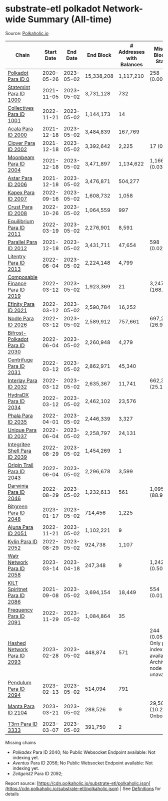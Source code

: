 # substrate-etl polkadot Network-wide Summary (All-time)

Source: [Polkaholic.io](https://polkaholic.io)


| Chain            | Start Date | End Date | End Block | # Addresses with Balances | Missing Blocks / Status |
| ---------------- | ---------- | ---------| --------- | ------------------------- | ----------------------- |
| [Polkadot Para ID 0](/polkadot/0-polkadot) | 2020-05-26 | 2023-05-02 | 15,338,208 |  1,117,210 | 258 (0.00%)  |
| [Statemint Para ID 1000](/polkadot/1000-statemint) | 2021-11-05 | 2023-05-02 | 3,731,128 |  732 |    |
| [Collectives Para ID 1001](/polkadot/1001-collectives) | 2022-11-21 | 2023-05-02 | 1,144,173 |  14 |    |
| [Acala Para ID 2000](/polkadot/2000-acala) | 2021-12-18 | 2023-05-02 | 3,484,839 |  167,769 |    |
| [Clover Para ID 2002](/polkadot/2002-clover) | 2021-12-18 | 2023-05-02 | 3,392,642 |  2,225 | 17 (0.00%)  |
| [Moonbeam Para ID 2004](/polkadot/2004-moonbeam) | 2021-12-18 | 2023-05-02 | 3,471,897 |  1,134,622 | 1,166 (0.03%)  |
| [Astar Para ID 2006](/polkadot/2006-astar) | 2021-12-18 | 2023-05-02 | 3,476,871 |  504,277 |    |
| [Kapex Para ID 2007](/polkadot/2007-kapex) | 2022-09-16 | 2023-05-02 | 1,608,732 |  1,058 |    |
| [Crust Para ID 2008](/polkadot/2008-crust) | 2022-10-26 | 2023-05-02 | 1,064,559 |  997 |    |
| [Equilibrium Para ID 2011](/polkadot/2011-equilibrium) | 2022-03-19 | 2023-05-02 | 2,276,901 |  8,591 |    |
| [Parallel Para ID 2012](/polkadot/2012-parallel) | 2021-12-18 | 2023-05-02 | 3,431,711 |  47,654 | 598 (0.02%)  |
| [Litentry Para ID 2013](/polkadot/2013-litentry) | 2022-06-04 | 2023-05-02 | 2,224,148 |  4,799 |    |
| [Composable Finance Para ID 2019](/polkadot/2019-composable) | 2022-03-12 | 2023-05-02 | 1,923,369 |  21 | 3,247,776 (168.86%)  |
| [Efinity Para ID 2021](/polkadot/2021-efinity) | 2022-03-12 | 2023-05-02 | 2,590,784 |  16,252 |    |
| [Nodle Para ID 2026](/polkadot/2026-nodle) | 2022-03-12 | 2023-05-02 | 2,589,912 |  757,661 | 697,249 (26.92%)  |
| [Bifrost-Polkadot Para ID 2030](/polkadot/2030-bifrost-dot) | 2022-06-04 | 2023-05-02 | 2,260,948 |  4,279 |    |
| [Centrifuge Para ID 2031](/polkadot/2031-centrifuge) | 2022-03-12 | 2023-05-02 | 2,862,971 |  45,340 |    |
| [Interlay Para ID 2032](/polkadot/2032-interlay) | 2022-03-12 | 2023-05-02 | 2,635,367 |  11,741 | 662,360 (25.13%)  |
| [HydraDX Para ID 2034](/polkadot/2034-hydradx) | 2022-03-12 | 2023-05-02 | 2,462,102 |  23,576 |    |
| [Phala Para ID 2035](/polkadot/2035-phala) | 2022-04-01 | 2023-05-02 | 2,446,339 |  3,327 |    |
| [Unique Para ID 2037](/polkadot/2037-unique) | 2022-06-04 | 2023-05-02 | 2,258,797 |  24,131 |    |
| [Integritee Shell Para ID 2039](/polkadot/2039-integritee-shell) | 2022-08-29 | 2023-05-02 | 1,454,269 |  1 |    |
| [Origin Trail Para ID 2043](/polkadot/2043-origintrail) | 2022-06-04 | 2023-05-02 | 2,296,678 |  3,599 |    |
| [Darwinia Para ID 2046](/polkadot/2046-darwinia) | 2022-08-29 | 2023-05-02 | 1,232,613 |  561 | 1,095,966 (88.91%)  |
| [Bitgreen Para ID 2048](/polkadot/2048-bitgreen) | 2023-01-17 | 2023-05-02 | 714,456 |  1,225 |    |
| [Ajuna Para ID 2051](/polkadot/2051-ajuna) | 2022-11-21 | 2023-05-02 | 1,102,221 |  9 |    |
| [Kylin Para ID 2052](/polkadot/2052-kylin) | 2022-08-29 | 2023-05-02 | 924,738 |  1,107 |    |
| [Watr Network Para ID 2058](/polkadot/2058-watr) | 2023-03-14 | 2023-04-18 | 247,348 |  9 | 1,242 (0.50%)  |
| [KILT Spiritnet Para ID 2086](/polkadot/2086-kilt) | 2021-09-08 | 2023-05-02 | 3,694,154 |  18,449 | 554 (0.01%)  |
| [Frequency Para ID 2091](/polkadot/2091-frequency) | 2022-11-29 | 2023-05-02 | 1,084,864 |  35 |    |
| [Hashed Network Para ID 2093](/polkadot/2093-hashed) | 2023-02-28 | 2023-05-02 | 448,874 |  571 | 244 (0.05%) Only partial index available: Archive node unavailable |
| [Pendulum Para ID 2094](/polkadot/2094-pendulum) | 2023-02-13 | 2023-05-02 | 514,094 |  791 |    |
| [Manta Para ID 2104](/polkadot/2104-manta) | 2023-03-21 | 2023-05-02 | 288,526 |  9 | 29,501 (10.22%) Onboarding |
| [T3rn Para ID 3333](/polkadot/3333-t3rn) | 2023-03-07 | 2023-05-02 | 391,750 |  2 |    |

Missing chains


* *Polkadex* Para ID 2040; No Public Websocket Endpoint available: Not indexing yet.
* *Aventus* Para ID 2056; No Public Websocket Endpoint available: Not indexing yet.
* *Zeitgeist2* Para ID 2092; 

Report source: [https://cdn.polkaholic.io/substrate-etl/polkaholic.json](https://cdn.polkaholic.io/substrate-etl/polkaholic.json) | See [Definitions](/DEFINITIONS.md) for details
